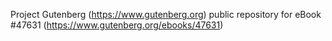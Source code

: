 Project Gutenberg (https://www.gutenberg.org) public repository for eBook #47631 (https://www.gutenberg.org/ebooks/47631)
